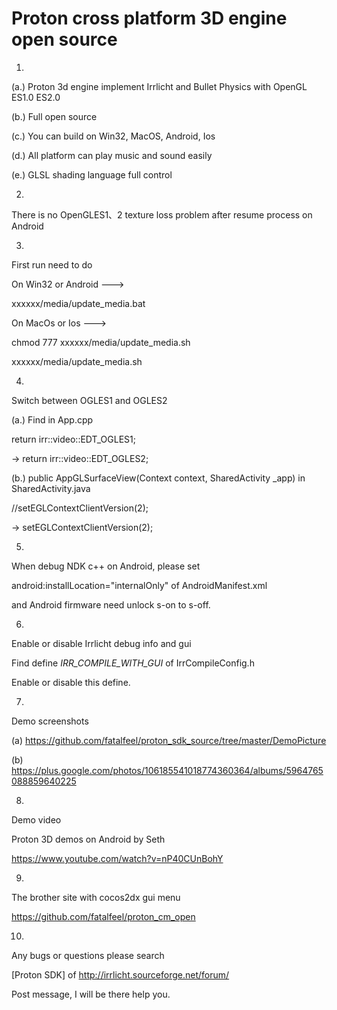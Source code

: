 Proton cross platform 3D engine open source
=================
1.

(a.)
Proton 3d engine implement Irrlicht and Bullet Physics with OpenGL ES1.0 ES2.0

(b.)
Full open source

(c.)
You can build on Win32, MacOS, Android, Ios

(d.)
All platform can play music and sound easily

(e.)
GLSL shading language full control

2.

There is no OpenGLES1、2 texture loss problem after resume process on Android

3.
First run need to do

On Win32 or Android --->

xxxxxx/media/update_media.bat

On MacOs or Ios --->

chmod 777 xxxxxx/media/update_media.sh

xxxxxx/media/update_media.sh

4.
Switch between OGLES1 and OGLES2

(a.) Find in App.cpp

return irr::video::EDT_OGLES1;

-> return irr::video::EDT_OGLES2;

(b.) public AppGLSurfaceView(Context context, SharedActivity _app) in SharedActivity.java

//setEGLContextClientVersion(2); 

-> setEGLContextClientVersion(2);

5.
When debug NDK c++ on Android, please set

android:installLocation="internalOnly" of AndroidManifest.xml

and Android firmware need unlock s-on to s-off.

6.
Enable or disable Irrlicht debug info and gui

Find define _IRR_COMPILE_WITH_GUI_ of IrrCompileConfig.h

Enable or disable this define.

7.
Demo screenshots

(a) https://github.com/fatalfeel/proton_sdk_source/tree/master/DemoPicture

(b) https://plus.google.com/photos/106185541018774360364/albums/5964765088859640225

8.
Demo video

Proton 3D demos on Android by Seth

https://www.youtube.com/watch?v=nP40CUnBohY

9.
The brother site with cocos2dx gui menu

https://github.com/fatalfeel/proton_cm_open

10.
Any bugs or questions please search

[Proton SDK] of http://irrlicht.sourceforge.net/forum/

Post message, I will be there help you.
